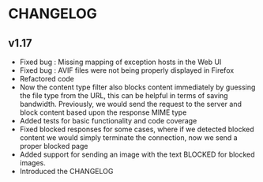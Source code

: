 # CHANGELOG

## v1.17

- Fixed bug : Missing mapping of exception hosts in the Web UI
- Fixed bug : AVIF files were not being properly displayed in Firefox
- Refactored code
- Now the content type filter also blocks content immediately by guessing the file type from the URL, this can be helpful in terms of saving bandwidth. Previously, we would send the request to the server and block content based upon the response MIME type
- Added tests for basic functionality and code coverage
- Fixed blocked responses for some cases, where if we detected blocked content we would simply terminate the connection, now we send a proper blocked page
- Added support for sending an image with the text BLOCKED for blocked images.
- Introduced the CHANGELOG
